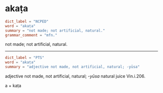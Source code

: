 # akaṭa

``` toml
dict_label = "NCPED"
word = "akaṭa"
summary = "not made; not artificial, natural."
grammar_comment = "mfn."
```

not made; not artificial, natural.

--------------------

``` toml
dict_label = "PTS"
word = "akaṭa"
summary = "adjective not made, not artificial, natural; -yūsa"
```

adjective not made, not artificial, natural; *\-yūsa* natural juice Vin.i.206.

a \+ kaṭa

